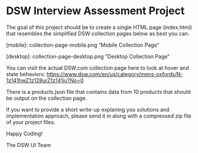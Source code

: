# DSW Interview Assessment Project
The goal of this project should be to create a single HTML page (index.html) that resembles the simplified DSW collection pages below as best you can.

[mobile]: collection-page-mobile.png “Mobile Collection Page“

[desktop]: collection-page-desktop.png “Desktop Collection Page”

You can visit the actual DSW.com collection page here to look at hover and state behaviors:
https://www.dsw.com/en/us/category/mens-oxfords/N-1z141hwZ1z128urZ1z141ju?No=0

There is a products.json file that contains data from 10 products that should be output on the collection page.

If you want to provide a short write-up explaning you solutions and implementation approach, please send it in along with a compressed zip file of your project files.

Happy Coding!

The DSW UI Team
